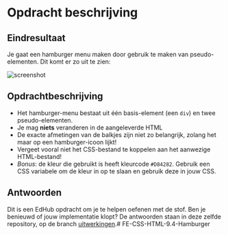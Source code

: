 # Opdracht beschrijving

## Eindresultaat
Je gaat een hamburger menu maken door gebruik te maken van pseudo-elementen. Dit komt er zo uit te zien:

![screenshot](./menu-icon.png)

## Opdrachtbeschrijving
* Het hamburger-menu bestaat uit één basis-element (een `div`) en twee pseudo-elementen.
* Je mag **niets** veranderen in de aangeleverde HTML
* De exacte afmetingen van de balkjes zijn niet zo belangrijk, zolang het maar op een hamburger-icoon lijkt!
* Vergeet vooral niet het CSS-bestand te koppelen aan het aanwezige HTML-bestand!
* _Bonus_: de kleur die gebruikt is heeft kleurcode `#D84282`. Gebruik een CSS variabele om de kleur in op te slaan en gebruik deze in jouw CSS.

## Antwoorden
Dit is een EdHub opdracht om je te helpen oefenen met de stof. Ben je benieuwd of jouw implementatie klopt? De antwoorden staan in deze zelfde repository, op de branch [uitwerkingen](https://github.com/hogeschoolnovi/frontend-css-hamburger/blob/uitwerkingen/styles.css).# FE-CSS-HTML-9.4-Hamburger
